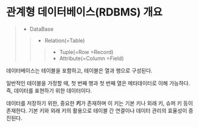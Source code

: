 # 관계형 데이터베이스(RDBMS) 개요
> - DataBase
> > - Relation(=Table)
> > > - Tuple(=Row =Record)
> > > - Attribute(=Column =Field)
 
데이터베이스는 테이블을 포함하고, 테이블은 열과 행으로 구성된다. 

일반적인 테이블을 가정할 때, 첫 번째 행과 첫 번째 열은 메타데이터로 이해 가능하다. 즉, 데이터를 표현하기 위한 데이터이다.

데이터를 저장하기 위한, 중요한 **키**가 존재하며 이 키는 기본 키나 외래 키, 슈퍼 키 등이 존재한다. 기본 키와 외래 키의 활용으로 테이블 간 연결이나 데이터 관리의 효율성이 증진된다. 
